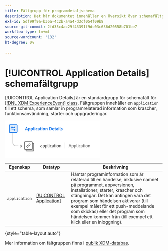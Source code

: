 ```yaml
---
title: Fältgrupp för programdetaljschema
description: Det här dokumentet innehåller en översikt över schemafältgruppen Programinformation.
exl-id: 5df99f9a-b36a-4c2b-a4a4-d3cf054f09b8
source-git-commit: 2fd35c4ac29f43391f9dc03c636d20558b701be7
workflow-type: tm+mt
source-wordcount: '132'
ht-degree: 0%

---
```


# [!UICONTROL Application Details] schemafältgrupp

[!UICONTROL Application Details] är en standardgrupp för schemafält för [[!DNL XDM ExperienceEvent] class](../../classes/experienceevent.md). Fältgruppen innehåller en `application` till ett schema, som samlar in programrelaterad information som krascher, funktionsanvändning, starter och uppgraderingar.

![](../../images/field-groups/application-details.png)

| Egenskap | Datatyp | Beskrivning |
| --- | --- | --- |
| `application` | [[!UICONTROL Application]](../../data-types/financial-account.md) | Hämtar programinformation som är relaterad till en händelse, inklusive namnet på programmet, appversionen, installationer, starter, krascher och stängningar. Det kan antingen vara det program som händelsen aktiverar (till exempel målet för ett push-meddelande som skickas) eller det program som händelsen kommer från (till exempel ett klick eller en inloggning). |

{style="table-layout:auto"}

Mer information om fältgruppen finns i [publik XDM-databas](https://github.com/adobe/xdm/blob/master/docs/reference/fieldgroups/experience-event/experienceevent-application.schema.json).
